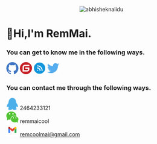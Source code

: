 <p align="center"> <img src="https://github-readme-stats.vercel.app/api?username=remmai" alt="abhisheknaiidu" />  

# 🥤Hi,I'm RemMai.
### You can get to know me in the following ways.


[![Github](./assets/github.png)](https://www.github.com/remmai) 
[![Gitee](./assets/gitee.png)](https://gitee.com/remmai)
[![Cnblogs](./assets/cnblogs.png)](https://www.cnblogs.com/remmai)
[![Twitter](./assets/twitter.png)](https://twitter.com/remmai7)

### You can contact me through the following ways.
![QQ](./assets/qq.png) 2464233121 <br>
![WeChat](./assets/wechat.png) remmaicool <br>
![Gmail](./assets/gmail.png) remcoolmai@gmail.com <br>
